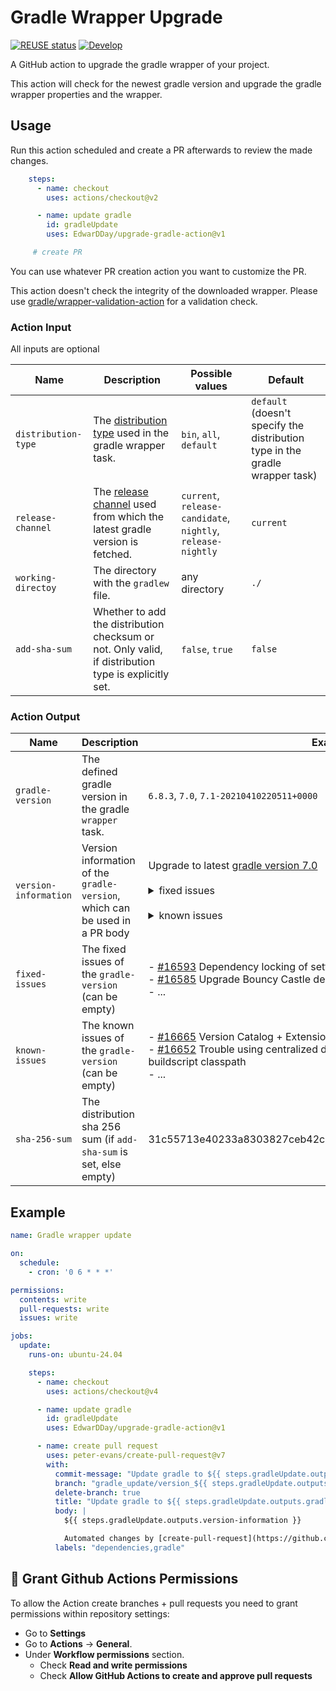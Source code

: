 <!--
SPDX-FileCopyrightText: 2021 Eduard Wolf

SPDX-License-Identifier: Apache-2.0
-->

# Gradle Wrapper Upgrade

[![REUSE status](https://api.reuse.software/badge/github.com/EdwarDDay/upgrade-gradle-action)](https://api.reuse.software/info/github.com/EdwarDDay/upgrade-gradle-action)
[![Develop](https://github.com/EdwarDDay/upgrade-gradle-action/workflows/Develop/badge.svg?branch=main)](https://github.com/EdwarDDay/upgrade-gradle-action/actions?query=workflow%3ADevelop+branch%3Amain)

A GitHub action to upgrade the gradle wrapper of your project.

This action will check for the newest gradle version and upgrade the gradle wrapper properties and the wrapper.

## Usage

Run this action scheduled and create a PR afterwards to review the made changes.

```yaml
    steps:
      - name: checkout
        uses: actions/checkout@v2

      - name: update gradle
        id: gradleUpdate
        uses: EdwarDDay/upgrade-gradle-action@v1

     # create PR
```
You can use whatever PR creation action you want to customize the PR.

This action doesn't check the integrity of the downloaded wrapper. Please use 
[gradle/wrapper-validation-action](https://github.com/marketplace/actions/gradle-wrapper-validation) for a validation
check.

### Action Input
All inputs are optional

| Name                | Description                                                                                                                                | Possible values                                              | Default                                                                      |
|---------------------|--------------------------------------------------------------------------------------------------------------------------------------------|--------------------------------------------------------------|------------------------------------------------------------------------------|
| `distribution-type` | The [distribution type](https://docs.gradle.org/current/userguide/gradle_wrapper.html#sec:adding_wrapper) used in the gradle wrapper task. | `bin`, `all`, `default`                                      | `default` (doesn't specify the distribution type in the gradle wrapper task) |
| `release-channel`   | The [release channel](https://services.gradle.org/versions/) used from which the latest gradle version is fetched.                         | `current`, `release-candidate`, `nightly`, `release-nightly` | `current`                                                                    |
| `working-directoy`  | The directory with the `gradlew` file.                                                                                                     | any directory                                                | `./`                                                                         |
| `add-sha-sum`       | Whether to add the distribution checksum or not. Only valid, if distribution type is explicitly set.                                       | `false`, `true`                                              | `false`                                                                      |

### Action Output

| Name                  | Description                                                                 | Example values                                                                                                                                                                                                                                                                                                                                                                                                                                                        |
|-----------------------|-----------------------------------------------------------------------------|-----------------------------------------------------------------------------------------------------------------------------------------------------------------------------------------------------------------------------------------------------------------------------------------------------------------------------------------------------------------------------------------------------------------------------------------------------------------------|
| `gradle-version`      | The defined gradle version in the gradle `wrapper` task.                    | `6.8.3`, `7.0`, `7.1-20210410220511+0000`                                                                                                                                                                                                                                                                                                                                                                                                                             |
| `version-information` | Version information of the `gradle-version`, which can be used in a PR body | Upgrade to latest [gradle version 7.0](https://docs.gradle.org/$7.0/release-notes.html) <br /><br /><details><summary>fixed issues</summary> - [#16593](https://github.com/gradle/gradle/issues/16593) Dependency locking of settings classpath isn't properly persisted <br />- ... <br /></details> <br /><details><summary>known issues</summary>- [#16665](https://github.com/gradle/gradle/issues/16665) Version Catalog + Extensions<br />- ...<br /></details> |
| `fixed-issues`        | The fixed issues of the `gradle-version` (can be empty)                     | - [#16593](https://github.com/gradle/gradle/issues/16593) Dependency locking of settings classpath isn't properly persisted<br />- [#16585](https://github.com/gradle/gradle/issues/16585) Upgrade Bouncy Castle dependency<br />- ...                                                                                                                                                                                                                                |
| `known-issues`        | The known issues of the `gradle-version` (can be empty)                     | - [#16665](https://github.com/gradle/gradle/issues/16665) Version Catalog + Extensions <br />- [#16652](https://github.com/gradle/gradle/issues/16652) Trouble using centralized dependency versions in buildSrc plugins and buildscript classpath<br />- ...                                                                                                                                                                                                         |
| `sha-256-sum`         | The distribution sha 256 sum (if `add-sha-sum` is set, else empty)          | 31c55713e40233a8303827ceb42ca48a47267a0ad4bab9177123121e71524c26                                                                                                                                                                                                                                                                                                                                                                                                      |

## Example

```yaml
name: Gradle wrapper update

on:
  schedule:
    - cron: '0 6 * * *'

permissions:
  contents: write
  pull-requests: write
  issues: write

jobs:
  update:
    runs-on: ubuntu-24.04

    steps:
      - name: checkout
        uses: actions/checkout@v4

      - name: update gradle
        id: gradleUpdate
        uses: EdwarDDay/upgrade-gradle-action@v1

      - name: create pull request
        uses: peter-evans/create-pull-request@v7
        with:
          commit-message: "Update gradle to ${{ steps.gradleUpdate.outputs.gradle-version }}"
          branch: "gradle_update/version_${{ steps.gradleUpdate.outputs.gradle-version }}"
          delete-branch: true
          title: "Update gradle to ${{ steps.gradleUpdate.outputs.gradle-version }}"
          body: |
            ${{ steps.gradleUpdate.outputs.version-information }}

            Automated changes by [create-pull-request](https://github.com/peter-evans/create-pull-request) GitHub action
          labels: "dependencies,gradle"
```

## 🔐 Grant Github Actions Permissions
To allow the Action create branches + pull requests you need to grant permissions within repository settings:
* Go to **Settings**
* Go to **Actions** → **General**.
* Under **Workflow permissions** section.
  * Check **Read and write permissions**
  * Check **Allow GitHub Actions to create and approve pull requests**

